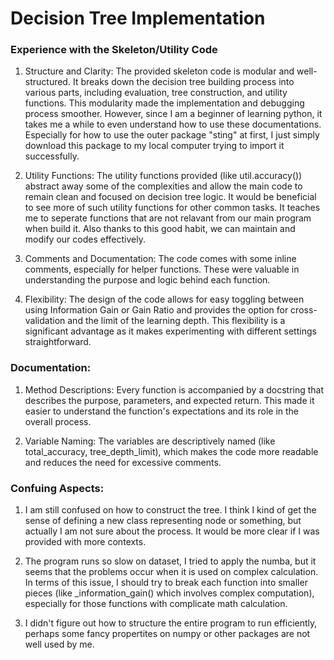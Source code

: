 # Decision Tree Implementation

### Experience with the Skeleton/Utility Code
1. Structure and Clarity: The provided skeleton code is modular and well-structured. It breaks down the decision tree building process into various parts, including evaluation, tree construction, and utility functions. This modularity made the implementation and debugging process smoother. However, since I am a beginner of learning python, it takes me a while to even understand how to use these documentations. Especially for how to use the outer package "sting" at first, I just simply download this package to my local computer trying to import it successfully.

2. Utility Functions: The utility functions provided (like util.accuracy()) abstract away some of the complexities and allow the main code to remain clean and focused on decision tree logic. It would be beneficial to see more of such utility functions for other common tasks. It teaches me to seperate functions that are not relavant from our main program when build it. Also thanks to this good habit, we can maintain and modify our codes effectively.

3. Comments and Documentation: The code comes with some inline comments, especially for helper functions. These were valuable in understanding the purpose and logic behind each function.

4. Flexibility: The design of the code allows for easy toggling between using Information Gain or Gain Ratio and provides the option for cross-validation and the limit of the learning depth. This flexibility is a significant advantage as it makes experimenting with different settings straightforward.

### Documentation:

1. Method Descriptions: Every function is accompanied by a docstring that describes the purpose, parameters, and expected return. This made it easier to understand the function's expectations and its role in the overall process.

2. Variable Naming: The variables are descriptively named (like total_accuracy, tree_depth_limit), which makes the code more readable and reduces the need for excessive comments.

### Confuing Aspects:

1. I am still confused on how to construct the tree. I think I kind of get the sense of defining a new class representing node or something, but actually I am not sure about the process. It would be more clear if I was provided with more contexts.

2. The program runs so slow on dataset, I tried to apply the numba, but it seems that the problems occur when it is used on complex calculation. In terms of this issue, I should try to break each function into smaller pieces (like _information_gain() which involves complex computation), especially for those functions with complicate math calculation.

3. I didn't figure out how to structure the entire program to run efficiently, perhaps some fancy propertites on numpy or other packages are not well used by me. 
